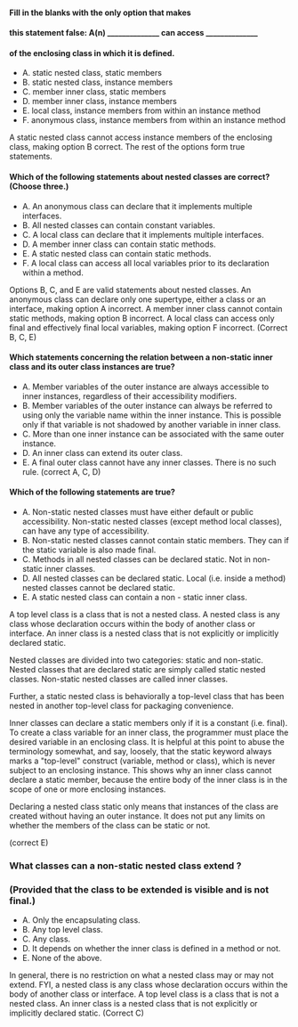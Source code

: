 #### Fill in the blanks with the only option that makes
#### this statement false: A(n) ______________ can access ______________
#### of the enclosing class in which it is defined.
* A. static nested class, static members
* B. static nested class, instance members
* C. member inner class, static members
* D. member inner class, instance members
* E. local class, instance members from within an instance method
* F. anonymous class, instance members from within an instance method

A static nested class cannot access instance members
of the enclosing class, making option B correct.
The rest of the options form true statements.

#### Which of the following statements about nested classes are correct? (Choose three.)
* A. An anonymous class can declare that it implements multiple interfaces.
* B. All nested classes can contain constant variables.
* C. A local class can declare that it implements multiple interfaces.
* D. A member inner class can contain static methods.
* E. A static nested class can contain static methods.
* F. A local class can access all local variables prior to its declaration within a method.

Options B, C, and E are valid statements about nested classes.
An anonymous class can declare only one supertype, either a class or an interface,
making option A incorrect. A member inner class cannot contain static methods,
making option B incorrect.
A local class can access only final and effectively final local variables,
making option F incorrect. (Correct B, C, E)

#### Which statements concerning the relation between a non-static inner class and its outer class instances are true?
* A. Member variables of the outer instance are always accessible to inner instances, regardless of their accessibility modifiers.
* B. Member variables of the outer instance can always be referred to using only the variable name within the inner instance.
    This is possible only if that variable is not shadowed by another variable in inner class.
* C. More than one inner instance can be associated with the same outer instance.
* D. An inner class can extend its outer class.
* E. A final outer class cannot have any inner classes.
    There is no such rule.
(correct A, C, D)

#### Which of the following statements are true?
* A. Non-static nested classes must have either default or public accessibility.
    Non-static nested classes (except method local classes), can have any type of accessibility.
* B. Non-static nested classes cannot contain static members.
    They can if the static variable is also made final.
* C. Methods in all nested classes can be declared static.
    Not in non-static inner classes.
* D. All nested classes can be declared static.
    Local (i.e. inside a method) nested classes cannot be declared static.
* E. A static nested class can contain a non - static inner class.


A top level class is a class that is not a nested class.
A nested class is any class whose declaration occurs within the body of another class or interface.
An inner class is a nested class that is not explicitly or implicitly declared static.

Nested classes are divided into two categories: static and non-static.
Nested classes that are declared static are simply called static nested classes.
Non-static nested classes are called inner classes.

Further, a static nested class is behaviorally a top-level class
that has been nested in another top-level class for packaging convenience.

Inner classes can declare a static members only if it is a constant (i.e. final).
To create a class variable for an inner class, the programmer must place the desired variable
in an enclosing class. It is helpful at this point to abuse the terminology somewhat, and say,
loosely, that the static keyword always marks a "top-level" construct (variable, method or class),
which is never subject to an enclosing instance. This shows why an inner class cannot declare a static member,
because the entire body of the inner class is in the scope of one or more enclosing instances.

Declaring a nested class static only means that instances of the class are created without having an outer instance.
It does not put any limits on whether the members of the class can be static or not.

(correct E)


### What classes can a non-static nested class extend ?
### (Provided that the class to be extended is visible and is not final.)

* A. Only the encapsulating class.
* B. Any top level class.
* C. Any class.
* D. It depends on whether the inner class is defined in a method or not.
* E. None of the above.

In general, there is no restriction on what a nested class may or may not extend.
FYI, a nested class is any class whose declaration occurs within the body of another class or interface.
A top level class is a class that is not a nested class.
An inner class is a nested class that is not explicitly or implicitly declared static.
(Correct C)

